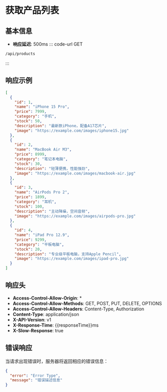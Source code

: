 # 获取产品列表

## 基本信息

- **响应延迟**: 500ms
::: code-url GET
```
/api/products
```
:::

## 响应示例

```json
[
  {
    "id": 1,
    "name": "iPhone 15 Pro",
    "price": 7999,
    "category": "手机",
    "stock": 50,
    "description": "最新款iPhone，配备A17芯片",
    "image": "https://example.com/images/iphone15.jpg"
  },
  {
    "id": 2,
    "name": "MacBook Air M3",
    "price": 8999,
    "category": "笔记本电脑",
    "stock": 30,
    "description": "轻薄便携，性能强劲",
    "image": "https://example.com/images/macbook-air.jpg"
  },
  {
    "id": 3,
    "name": "AirPods Pro 2",
    "price": 1899,
    "category": "耳机",
    "stock": 100,
    "description": "主动降噪，空间音频",
    "image": "https://example.com/images/airpods-pro.jpg"
  },
  {
    "id": 4,
    "name": "iPad Pro 12.9",
    "price": 9299,
    "category": "平板电脑",
    "stock": 20,
    "description": "专业级平板电脑，支持Apple Pencil",
    "image": "https://example.com/images/ipad-pro.jpg"
  }
]
```

## 响应头

- **Access-Control-Allow-Origin**: *
- **Access-Control-Allow-Methods**: GET, POST, PUT, DELETE, OPTIONS
- **Access-Control-Allow-Headers**: Content-Type, Authorization
- **Content-Type**: application/json
- **X-API-Version**: v1
- **X-Response-Time**: {{responseTime}}ms
- **X-Slow-Response**: true

## 错误响应

当请求出现错误时，服务器将返回相应的错误信息：

```json
{
  "error": "Error Type",
  "message": "错误描述信息"
}
```
